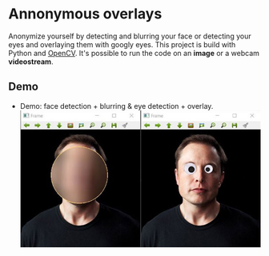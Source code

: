 # Annonymous overlays
Anonymize yourself by detecting and blurring your face or detecting your eyes and overlaying them with googly eyes. This project is build with Python and [OpenCV](https://opencv.org/).
It's possible to run the code on an **image** or a webcam **videostream**.

## Demo
- Demo: face detection + blurring & eye detection + overlay.
![Demo annonymous overlays](demo/anonymous.jpg)


